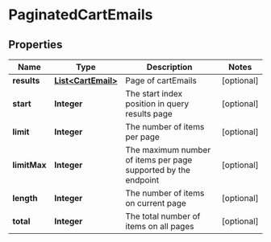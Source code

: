 # PaginatedCartEmails

## Properties
Name | Type | Description | Notes
------------ | ------------- | ------------- | -------------
**results** | [**List&lt;CartEmail&gt;**](CartEmail.md) | Page of cartEmails |  [optional]
**start** | **Integer** | The start index position in query results page |  [optional]
**limit** | **Integer** | The number of items per page |  [optional]
**limitMax** | **Integer** | The maximum number of items per page supported by the endpoint |  [optional]
**length** | **Integer** | The number of items on current page |  [optional]
**total** | **Integer** | The total number of items on all pages |  [optional]
